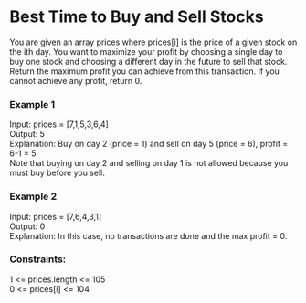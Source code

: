 <h1>Best Time to Buy and Sell Stocks</h1>
<p>You are given an array prices where prices[i] is the price of a given stock on the ith day.
You want to maximize your profit by choosing a single day to buy one stock and choosing a different day in the future to sell that stock.
Return the maximum profit you can achieve from this transaction. If you cannot achieve any profit, return 0.</p>


<h3>Example 1</h3>
<p>Input: prices = [7,1,5,3,6,4]<br>
Output: 5<br>
Explanation: Buy on day 2 (price = 1) and sell on day 5 (price = 6), profit = 6-1 = 5.<br>
Note that buying on day 2 and selling on day 1 is not allowed because you must buy before you sell.</p>

<h3>Example 2</h3>
<p>Input: prices = [7,6,4,3,1]<br>
Output: 0<br>
Explanation: In this case, no transactions are done and the max profit = 0.</p>

<h3>Constraints:</h3>
<p>1 <= prices.length <= 105<br>
0 <= prices[i] <= 104</p>
